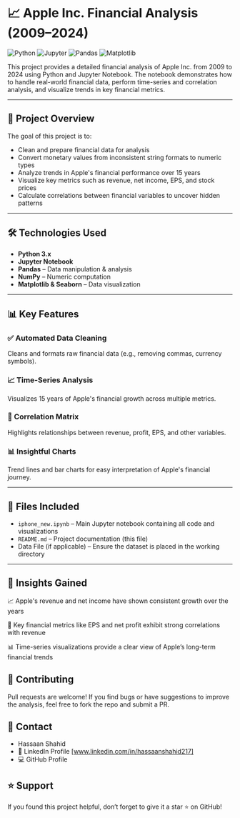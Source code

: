 # 📈 Apple Inc. Financial Analysis (2009–2024)

![Python](https://img.shields.io/badge/python-3.x-blue)
![Jupyter](https://img.shields.io/badge/Jupyter-Notebook-orange)
![Pandas](https://img.shields.io/badge/Pandas-Data%20Analysis-lightgrey)
![Matplotlib](https://img.shields.io/badge/Matplotlib-Visualization-blue)

This project provides a detailed financial analysis of Apple Inc. from 2009 to 2024 using Python and Jupyter Notebook. The notebook demonstrates how to handle real-world financial data, perform time-series and correlation analysis, and visualize trends in key financial metrics.

---

## 📌 Project Overview

The goal of this project is to:

- Clean and prepare financial data for analysis  
- Convert monetary values from inconsistent string formats to numeric types  
- Analyze trends in Apple's financial performance over 15 years  
- Visualize key metrics such as revenue, net income, EPS, and stock prices  
- Calculate correlations between financial variables to uncover hidden patterns

---

## 🛠️ Technologies Used

- **Python 3.x**  
- **Jupyter Notebook**  
- **Pandas** – Data manipulation & analysis  
- **NumPy** – Numeric computation  
- **Matplotlib & Seaborn** – Data visualization

---

## 📊 Key Features

### ✅ Automated Data Cleaning  
Cleans and formats raw financial data (e.g., removing commas, currency symbols).

### 📈 Time-Series Analysis  
Visualizes 15 years of Apple's financial growth across multiple metrics.

### 🔄 Correlation Matrix  
Highlights relationships between revenue, profit, EPS, and other variables.

### 📊 Insightful Charts  
Trend lines and bar charts for easy interpretation of Apple's financial journey.

---

## 📁 Files Included

- `iphone_new.ipynb` – Main Jupyter notebook containing all code and visualizations  
- `README.md` – Project documentation (this file)  
- Data File (if applicable) – Ensure the dataset is placed in the working directory  

---

## 📌 Insights Gained
📈 Apple's revenue and net income have shown consistent growth over the years

🔗 Key financial metrics like EPS and net profit exhibit strong correlations with revenue

📊 Time-series visualizations provide a clear view of Apple’s long-term financial trends

## 🤝 Contributing
Pull requests are welcome! If you find bugs or have suggestions to improve the analysis, feel free to fork the repo and submit a PR.

## 📨 Contact
- Hassaan Shahid
- 🔗 LinkedIn Profile [www.linkedin.com/in/hassaanshahid217]
- 💻 GitHub Profile

## ⭐ Support
If you found this project helpful, don’t forget to give it a star ⭐ on GitHub!
